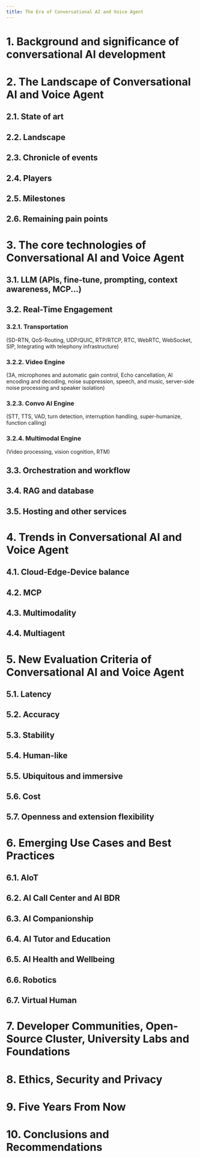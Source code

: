 ```yaml
---
title: The Era of Conversational AI and Voice Agent
---
```


# 1. Background and significance of conversational AI development

# 2. The Landscape of Conversational AI and Voice Agent

## 2.1. State of art

## 2.2. Landscape

## 2.3. Chronicle of events

## 2.4. Players

## 2.5. Milestones

## 2.6. Remaining pain points

# 3. The core technologies of Conversational AI and Voice Agent

## 3.1. LLM (APIs, fine-tune, prompting, context awareness, MCP...)

## 3.2. Real-Time Engagement

### 3.2.1. Transportation

(SD-RTN, QoS-Routing, UDP/QUIC, RTP/RTCP, RTC, WebRTC, WebSocket, SIP, Integrating with telephony infrastructure)

### 3.2.2. Video Engine

(3A, microphones and automatic gain control, Echo cancellation, AI encoding and decoding, noise suppression, speech, and music, server-side noise processing and speaker isolation)

### 3.2.3. Convo AI Engine

(STT, TTS, VAD, turn detection, interruption handling, super-humanize, function calling)

### 3.2.4. Multimodal Engine

(Video processing, vision cognition, RTM)

## 3.3. Orchestration and workflow

## 3.4. RAG and database

## 3.5. Hosting and other services

# 4. Trends in Conversational AI and Voice Agent

## 4.1. Cloud-Edge-Device balance

## 4.2. MCP

## 4.3. Multimodality

## 4.4. Multiagent

# 5. New Evaluation Criteria of Conversational AI and Voice Agent

## 5.1. Latency

## 5.2. Accuracy

## 5.3. Stability

## 5.4. Human-like

## 5.5. Ubiquitous and immersive

## 5.6. Cost

## 5.7. Openness and extension flexibility

# 6. Emerging Use Cases and Best Practices

## 6.1. AIoT

## 6.2. AI Call Center and AI BDR

## 6.3. AI Companionship

## 6.4. AI Tutor and Education

## 6.5. AI Health and Wellbeing

## 6.6. Robotics

## 6.7. Virtual Human

# 7. Developer Communities, Open-Source Cluster, University Labs and Foundations

# 8. Ethics, Security and Privacy

# 9. Five Years From Now

# 10. Conclusions and Recommendations

